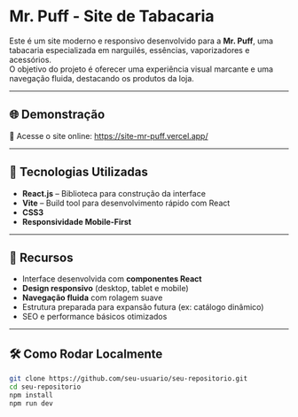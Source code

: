 #  Mr. Puff - Site de Tabacaria

Este é um site moderno e responsivo desenvolvido para a **Mr. Puff**, uma tabacaria especializada em narguilés, essências, vaporizadores e acessórios.  
O objetivo do projeto é oferecer uma experiência visual marcante e uma navegação fluida, destacando os produtos da loja.

---

## 🌐 Demonstração

🔗 Acesse o site online: https://site-mr-puff.vercel.app/

---

## 🧪 Tecnologias Utilizadas

- **React.js** – Biblioteca para construção da interface
- **Vite** – Build tool para desenvolvimento rápido com React
- **CSS3**
- **Responsividade Mobile-First**

---

## 📱 Recursos

- Interface desenvolvida com **componentes React**
- **Design responsivo** (desktop, tablet e mobile)
- **Navegação fluida** com rolagem suave
- Estrutura preparada para expansão futura (ex: catálogo dinâmico)
- SEO e performance básicos otimizados

---

## 🛠️ Como Rodar Localmente

```bash
git clone https://github.com/seu-usuario/seu-repositorio.git
cd seu-repositorio
npm install
npm run dev
